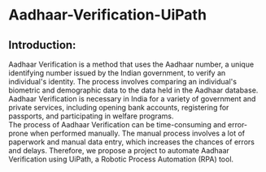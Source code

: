 # Aadhaar-Verification-UiPath

## Introduction:<br>
Aadhaar Verification is a method that uses the Aadhaar number, a unique 
identifying number issued by the Indian government, to verify an individual's 
identity. The process involves comparing an individual's biometric and 
demographic data to the data held in the Aadhaar database. Aadhaar Verification is 
necessary in India for a variety of government and private services, including 
opening bank accounts, registering for passports, and participating in welfare 
programs.<br>
The process of Aadhaar Verification can be time-consuming and error-prone when 
performed manually. The manual process involves a lot of paperwork and manual 
data entry, which increases the chances of errors and delays. Therefore, we propose 
a project to automate Aadhaar Verification using UiPath, a Robotic Process 
Automation (RPA) tool.
